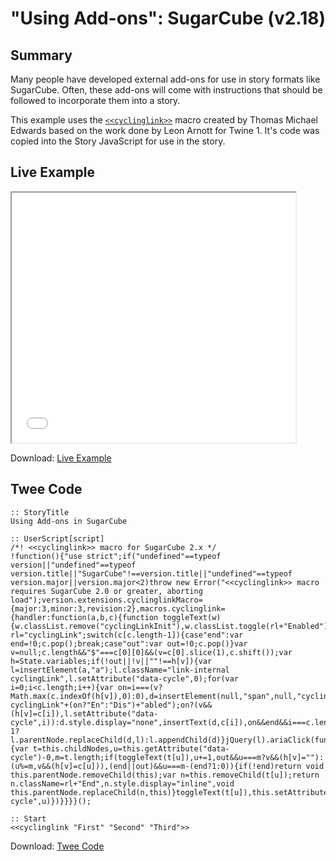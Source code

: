 # "Using Add-ons": SugarCube (v2.18)

## Summary

Many people have developed external add-ons for use in story formats like SugarCube. Often, these add-ons will come with instructions that should be followed to incorporate them into a story.

This example uses the [`<<cyclinglink>>`](https://www.motoslave.net/sugarcube/2/#downloads) macro created by Thomas Michael Edwards based on the work done by Leon Arnott for Twine 1. It's code was copied into the Story JavaScript for use in the story.

## Live Example

<section>
<iframe src="sugarcube_usingaddons_example.html" height=400 width=90%></iframe>

Download: <a href="sugarcube_usingaddons_example.html" target="_blank">Live Example</a>
</section>

## Twee Code

```
:: StoryTitle
Using Add-ons in SugarCube

:: UserScript[script]
/*! <<cyclinglink>> macro for SugarCube 2.x */
!function(){"use strict";if("undefined"==typeof version||"undefined"==typeof version.title||"SugarCube"!==version.title||"undefined"==typeof version.major||version.major<2)throw new Error("<<cyclinglink>> macro requires SugarCube 2.0 or greater, aborting load");version.extensions.cyclinglinkMacro={major:3,minor:3,revision:2},macros.cyclinglink={handler:function(a,b,c){function toggleText(w){w.classList.remove("cyclingLinkInit"),w.classList.toggle(rl+"Enabled"),w.classList.toggle(rl+"Disabled"),w.style.display="none"===w.style.display?"inline":"none"}var rl="cyclingLink";switch(c[c.length-1]){case"end":var end=!0;c.pop();break;case"out":var out=!0;c.pop()}var v=null;c.length&&"$"===c[0][0]&&(v=c[0].slice(1),c.shift());var h=State.variables;if(!out||!v||""!==h[v]){var l=insertElement(a,"a");l.className="link-internal cyclingLink",l.setAttribute("data-cycle",0);for(var i=0;i<c.length;i++){var on=i===(v?Math.max(c.indexOf(h[v]),0):0),d=insertElement(null,"span",null,"cyclingLinkInit cyclingLink"+(on?"En":"Dis")+"abled");on?(v&&(h[v]=c[i]),l.setAttribute("data-cycle",i)):d.style.display="none",insertText(d,c[i]),on&&end&&i===c.length-1?l.parentNode.replaceChild(d,l):l.appendChild(d)}jQuery(l).ariaClick(function(){var t=this.childNodes,u=this.getAttribute("data-cycle")-0,m=t.length;if(toggleText(t[u]),u+=1,out&&u===m?v&&(h[v]=""):(u%=m,v&&(h[v]=c[u])),(end||out)&&u===m-(end?1:0)){if(!end)return void this.parentNode.removeChild(this);var n=this.removeChild(t[u]);return n.className=rl+"End",n.style.display="inline",void this.parentNode.replaceChild(n,this)}toggleText(t[u]),this.setAttribute("data-cycle",u)})}}}}();

:: Start
<<cyclinglink "First" "Second" "Third">>

```

Download: <a href="sugarcube_usingaddons_twee.txt" target="_blank">Twee Code</a>
